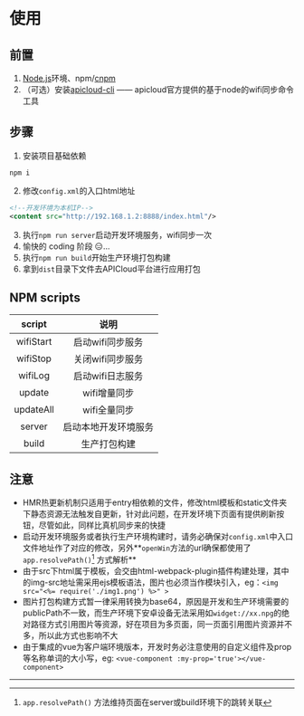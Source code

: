 # 使用

## 前置
1. [Node.js](http://nodejs.cn)环境、npm/[cnpm](http://npm.taobao.org)
2. （可选）安装[apicloud-cli](https://www.npmjs.com/package/apicloud-cli) —— apicloud官方提供的基于node的wifi同步命令工具

## 步骤
1. 安装项目基础依赖
```
npm i
```
2. 修改`config.xml`的入口html地址
```xml
<!--开发环境为本机IP-->
<content src="http://192.168.1.2:8888/index.html"/>
```
3. 执行`npm run server`启动开发环境服务，wifi同步一次
4. 愉快的 coding 阶段 😑...
5. 执行`npm run build`开始生产环境打包构建
6. 拿到`dist`目录下文件去APICloud平台进行应用打包

## NPM scripts
script|说明
:--:|:--:
wifiStart|启动wifi同步服务
wifiStop|关闭wifi同步服务
wifiLog|启动wifi日志服务
update|wifi增量同步
updateAll|wifi全量同步
server|启动本地开发环境服务
build|生产打包构建

## 注意
- HMR热更新机制只适用于entry相依赖的文件，修改html模板和static文件夹下静态资源无法触发自更新，针对此问题，在开发环境下页面有提供刷新按钮，尽管如此，同样比真机同步来的快捷
- 启动开发环境服务或者执行生产环境构建时，请务必确保对`config.xml`中入口文件地址作了对应的修改，另外**`openWin`方法的url确保都使用了`app.resolvePath()`[^①] 方式解析**
- 由于src下html属于模板，会交由html-webpack-plugin插件构建处理，其中的img-src地址需采用ejs模板语法，图片也必须当作模块引入，eg：`<img src="<%= require('./img1.png') %>" >`
- 图片打包构建方式暂一律采用转换为base64，原因是开发和生产环境需要的publicPath不一致，而生产环境下安卓设备无法采用如`widget://xx.npg`的绝对路径方式引用图片等资源，好在项目为多页面，同一页面引用图片资源并不多，所以此方式也影响不大
- 由于集成的vue为客户端环境版本，开发时务必注意使用的自定义组件及prop等名称单词的大小写，eg: `<vue-component :my-prop='true'></vue-component>`

---
[^①]: `app.resolvePath()` 方法维持页面在server或build环境下的跳转关联